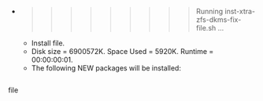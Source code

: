 * >>>>>>>>> Running inst-xtra-zfs-dkms-fix-file.sh ...
  * Install file.
  * Disk size = 6900572K. Space Used = 5920K. Runtime = 00:00:00:01.
  * The following NEW packages will be installed:
  ```bash
file
  ```
